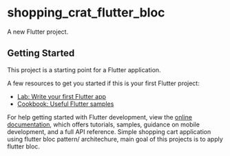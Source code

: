 # shopping_crat_flutter_bloc

A new Flutter project.

## Getting Started

This project is a starting point for a Flutter application.

A few resources to get you started if this is your first Flutter project:

- [Lab: Write your first Flutter app](https://docs.flutter.dev/get-started/codelab)
- [Cookbook: Useful Flutter samples](https://docs.flutter.dev/cookbook)

For help getting started with Flutter development, view the
[online documentation](https://docs.flutter.dev/), which offers tutorials,
samples, guidance on mobile development, and a full API reference.
S i m p l e   s h o p p i n g   c a r t   a p p l i c a t i o n   u s i n g   f l u t t e r   b l o c   p a t t e r n /   a r c h i t e c h u r e ,   m a i n   g o a l   o f   t h i s   p r o j e c t s   i s   t o   a p p l y   f l u t t e r   b l o c .    
 